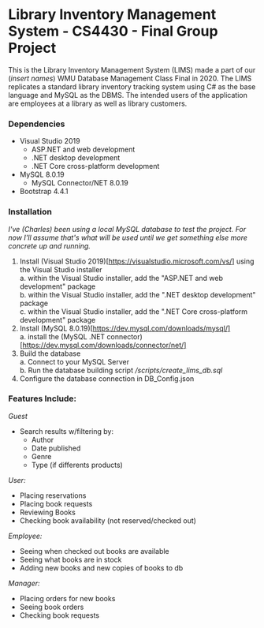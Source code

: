 # Library Inventory Management System - CS4430 - Final Group Project

This is the Library Inventory Management System (LIMS) made a part of our 
(*insert names*) WMU Database Management Class Final in 2020. The LIMS 
replicates a standard library inventory tracking system using C# as the 
base language and MySQL as the DBMS. The intended users of the application 
are employees at a library as well as library customers. 

### Dependencies
+ Visual Studio 2019
    - ASP.NET and web development
    - .NET desktop development
    - .NET Core cross-platform development
+ MySQL 8.0.19
    - MySQL Connector/NET 8.0.19
+ Bootstrap 4.4.1

### Installation
*I've (Charles) been using a local MySQL database to test the project. For now I'll assume that's what will be used until we get something else more concrete up and running.*  
1. Install (Visual Studio 2019)[https://visualstudio.microsoft.com/vs/] using the Visual Studio installer  
a. within the Visual Studio installer, add the "ASP.NET and web development" package  
b. within the Visual Studio installer, add the ".NET desktop development" package  
c. within the Visual Studio installer, add the ".NET Core cross-platform development" package  
2. Install (MySQL 8.0.19)[https://dev.mysql.com/downloads/mysql/]  
a. install the (MySQL .NET connector)[https://dev.mysql.com/downloads/connector/net/]  
3. Build the database  
a. Connect to your MySQL Server  
b. Run the database building script */scripts/create_lims_db.sql*  
4. Configure the database connection in DB_Config.json  

### Features Include: ####
*Guest*
+ Search results w/filtering by:
    + Author
    + Date published
    + Genre
    + Type (if differents products)

*User:*
+ Placing reservations
+ Placing book requests
+ Reviewing Books
+ Checking book availability (not reserved/checked out)

*Employee:*
+ Seeing when checked out books are available
+ Seeing what books are in stock
+ Adding new books and new copies of books to db

*Manager:*
+ Placing orders for new books
+ Seeing book orders
+ Checking book requests
